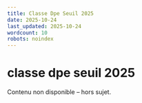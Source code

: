 ```yaml
---
title: Classe Dpe Seuil 2025
date: 2025-10-24
last_updated: 2025-10-24
wordcount: 10
robots: noindex
---
```


# classe dpe seuil 2025

Contenu non disponible – hors sujet.